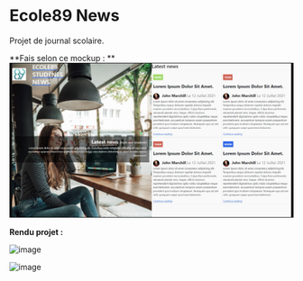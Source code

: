 # Ecole89 News

Projet de journal scolaire.

**Fais selon ce mockup : **
![image](/image_2024-06-26_184428196.png)

**Rendu projet :**

![image](https://github.com/Ecole89-B2-2023-2024/Noah_Chantin_php_devoir_final/assets/108767221/f2a3a270-c951-4bbe-a5a7-1d0c1e7a63ba)

![image](https://github.com/Ecole89-B2-2023-2024/Noah_Chantin_php_devoir_final/assets/108767221/5de98bab-2a93-428e-94ec-347f580fedcb)

